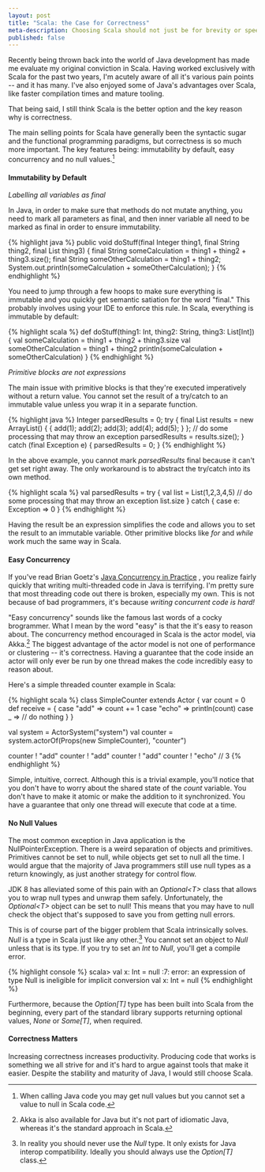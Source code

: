 ```yaml
---
layout: post
title: "Scala: the Case for Correctness"
meta-description: Choosing Scala should not just be for brevity or speed -- it's for correctness
published: false
---
```


Recently being thrown back into the world of Java development has made
me evaluate my original conviction in Scala. Having worked exclusively
with Scala for the past two years, I'm acutely aware of all it's various 
pain points -- and it has many. I've also enjoyed some of Java's advantages
over Scala, like faster compilation times and mature tooling.

That being said, I still think Scala is the better option and the key reason
why is correctness. 

<!--more-->

The main selling points for Scala have generally been the 
syntactic sugar and the functional programming paradigms, but correctness is 
so much more important. The key features being: immutability by default, 
easy concurrency and no null values.[^1]


#### Immutability by Default


_Labelling all variables as final_

In Java, in order to make sure that methods do not mutate anything, you need
to mark all parameters as final, and then inner variable all need to be marked
as final in order to ensure immutability.

{% highlight java %}
public void doStuff(final Integer thing1, final String thing2, final List<Integer> thing3)
{
  final String someCalculation = thing1 + thing2 + thing3.size();
  final String someOtherCalculation = thing1 + thing2;
  System.out.println(someCalculation + someOtherCalculation);
}
{% endhighlight %}

You need to jump through a few hoops to make sure everything is immutable and 
you quickly get semantic satiation for the word "final." This probably involves using
your IDE to enforce this rule. In Scala, everything is immutable by default:

{% highlight scala %}
def doStuff(thing1: Int, thing2: String, thing3: List[Int]) {
  val someCalculation = thing1 + thing2 + thing3.size
  val someOtherCalculation = thing1 + thing2
  println(someCalculation + someOtherCalculation)
}
{% endhighlight %}

_Primitive blocks are not expressions_

The main issue with primitive blocks is that they're executed imperatively without a 
return value. You cannot set the result of a try/catch to an immutable value 
unless you wrap it in a separate function.

{% highlight java %}
Integer parsedResults = 0;
try
{
  final List<Integer> results = new ArrayList<Integer>() { 
    { add(1); add(2); add(3); add(4); add(5); } 
  };
  // do some processing that may throw an exception
  parsedResults = results.size();
}
catch (final Exception e)
{
  parsedResults = 0;
}
{% endhighlight %}

In the above example, you cannot mark _parsedResults_ final because it can't get set right away.
The only workaround is to abstract the try/catch into its own method.

{% highlight scala %}
val parsedResults = try {
  val list = List(1,2,3,4,5)
  // do some processing that may throw an exception
  list.size
}
catch {
  case e: Exception => 0
}
{% endhighlight %}

Having the result be an expression simplifies the code and allows you to set the result to an immutable 
variable. Other primitive blocks like _for_ and _while_ work much the same way in Scala.

#### Easy Concurrency

If you've read Brian Goetz's 
[Java Concurrency in Practice](http://www.amazon.ca/Java-Concurrency-Practice-Brian-Goetz/dp/0321349601)
, you realize fairly quickly that writing multi-threaded code in 
Java is terrifying. I'm pretty sure that most threading code out 
there is broken, especially my own. This is not because of bad 
programmers, it's because _writing concurrent code is hard!_

"Easy concurrency" sounds like the famous last words of a cocky 
brogrammer. What I mean by the word "easy" is that the it's easy
to reason about. The concurrency method encouraged in Scala is the actor 
model, via Akka.[^2] The biggest advantage of the actor model is not one of 
performance or clustering -- it's correctness. Having a guarantee
that the code inside an actor will only ever be run by one thread
makes the code incredibly easy to reason about.

Here's a simple threaded counter example in Scala:

{% highlight scala %}
class SimpleCounter extends Actor {
  var count = 0
  def receive = {
    case "add" => count += 1
    case "echo" => println(count)
    case _     => // do nothing
  }
}

val system = ActorSystem("system")
val counter = system.actorOf(Props(new SimpleCounter), "counter")

counter ! "add"
counter ! "add"
counter ! "add"
counter ! "echo" // 3
{% endhighlight %}

Simple, intuitive, correct. Although this is a trivial example, you'll notice
that you don't have to worry about the shared state of the _count_ variable. You
don't have to make it atomic or make the addition to it synchronized. You have a 
guarantee that only one thread will execute that code at a time.

#### No Null Values

The most common exception in Java application is the NullPointerException. There
is a weird separation of objects and primitives. Primitives cannot be set to
null, while objects get set to null all the time. I would argue that the majority
of Java programmers still use null types as a return knowingly, as just another
strategy for control flow.

JDK 8 has alleviated some of this pain with an _Optional<T\>_ class that allows you
to wrap null types and unwrap them safely. Unfortunately, the _Optional<T\>_ object can 
be set to null! This means that you may have to null check the object that's supposed
to save you from getting null errors.

This is of course part of the bigger problem that Scala intrinsically solves. _Null_ is 
a type in Scala just like any other.[^3] You cannot set an object to _Null_ unless that is 
its type. If you try to set an _Int_ to _Null_, you'll get a compile error.

{% highlight console %}
scala> val x: Int = null
<console>:7: error: an expression of type Null is ineligible for implicit conversion
       val x: Int = null
{% endhighlight %}

Furthermore, because the _Option[T]_ type has been built into Scala from the beginning, every part
of the standard library supports returning optional values, _None_ or _Some[T]_, when required.

#### Correctness Matters

Increasing correctness increases productivity. Producing code that works is something we all strive
for and it's hard to argue against tools that make it easier. Despite the stability and maturity of 
Java, I would still choose Scala.


[^1]: When calling Java code you may get null values but you cannot set a value to null in Scala code. 
[^2]: Akka is also available for Java but it's not part of idiomatic Java, whereas it's the standard approach in Scala.
[^3]: In reality you should never use the _Null_ type. It only exists for Java interop compatibility. Ideally you should always use the _Option[T]_ class.
